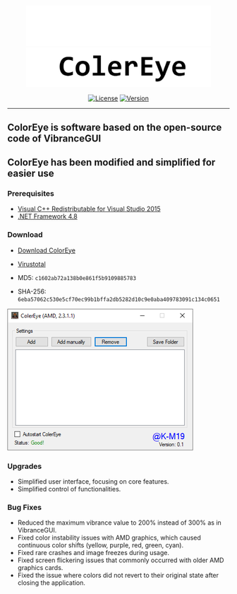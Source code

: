 <p align="center">
    <img src="https://raw.githubusercontent.com/K-M19/ColerEye/refs/heads/main/IMG/B-Theme.png#gh-dark-mode-only" width="420">
    <img src="https://raw.githubusercontent.com/K-M19/ColerEye/refs/heads/main/IMG/W-Theme.png#gh-light-mode-only" width="420">
</p>

<div align="center">

[![License][shield-repo-license]][repo-license]
[![Version][shield-repo-latest]][repo-latest]


</div>

[shield-repo-license]:  https://img.shields.io/github/license/K-M19/ColerEye
[shield-repo-latest]:   https://img.shields.io/github/v/release/K-M19/ColerEye

[repo-license]:  https://github.com/K-M19/ColerEye/blob/main/LICENSE
[repo-latest]:   https://github.com/K-M19/ColerEye/releases/latest

----
## ColorEye is software based on the open-source code of VibranceGUI

## ColorEye has been modified and simplified for easier use

### Prerequisites

- [Visual C++ Redistributable for Visual Studio 2015](https://www.microsoft.com/en-us/download/details.aspx?id=48145)
- [.NET Framework 4.8](https://dotnet.microsoft.com/en-us/download/dotnet-framework/thank-you/net48-web-installer)

### Download
- [Download ColorEye](https://github.com/K-M19/ColerEye/releases/download/0.1/ColerEye.zip)
- [Virustotal](https://www.virustotal.com/gui/file/6eba57062c530e5cf70ec99b1bffa2db5282d10c9e0aba409783091c134c0651)
  
- MD5: ```c1602ab72a138b0e861f5b9109885783```
- SHA-256: ```6eba57062c530e5cf70ec99b1bffa2db5282d10c9e0aba409783091c134c0651```


<img src="https://raw.githubusercontent.com/K-M19/ColerEye/refs/heads/main/IMG/main.png">
    
### Upgrades

- Simplified user interface, focusing on core features.
- Simplified control of functionalities.

### Bug Fixes

- Reduced the maximum vibrance value to 200% instead of 300% as in VibranceGUI.
- Fixed color instability issues with AMD graphics, which caused continuous color shifts (yellow, purple, red, green, cyan).
- Fixed rare crashes and image freezes during usage.
- Fixed screen flickering issues that commonly occurred with older AMD graphics cards.
- Fixed the issue where colors did not revert to their original state after closing the application.


